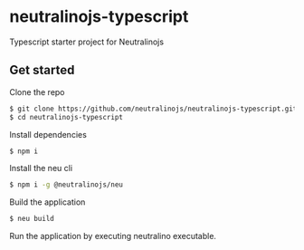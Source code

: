 # neutralinojs-typescript

Typescript starter project for Neutralinojs

## Get started

Clone the repo 

```bash
$ git clone https://github.com/neutralinojs/neutralinojs-typescript.git
$ cd neutralinojs-typescript
```

Install dependencies 

```bash
$ npm i
```

Install the neu cli

```bash
$ npm i -g @neutralinojs/neu
```

Build the application

```bash 
$ neu build
```

Run the application by executing neutralino executable.
      
